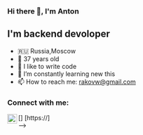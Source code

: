 ### Hi there 👋, I'm Anton

## I'm backend devoloper
- 🇷🇺 Russia,Moscow
- 🚀 37 years old
- 🔭 I like to write code
- 🌱 I’m constantly learning new this
- 📫 How to reach me: rakovw@gmail.com

### Connect with me:

[<img align="left" alt="AntonRakov | " width="22px" src="" />] [https://]
<br />
-->
